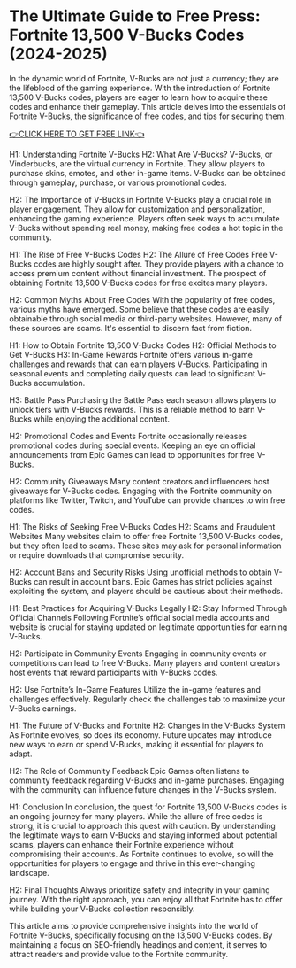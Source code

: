 # The Ultimate Guide to Free Press: Fortnite 13,500 V-Bucks Codes (2024-2025)

In the dynamic world of Fortnite, V-Bucks are not just a currency; they are the lifeblood of the gaming experience. With the introduction of Fortnite 13,500 V-Bucks codes, players are eager to learn how to acquire these codes and enhance their gameplay. This article delves into the essentials of Fortnite V-Bucks, the significance of free codes, and tips for securing them.

[👉CLICK HERE TO GET FREE LINK👈](https://cutt.ly/ceTy8JgN)

H1: Understanding Fortnite V-Bucks
H2: What Are V-Bucks?
V-Bucks, or Vinderbucks, are the virtual currency in Fortnite. They allow players to purchase skins, emotes, and other in-game items. V-Bucks can be obtained through gameplay, purchase, or various promotional codes.

H2: The Importance of V-Bucks in Fortnite
V-Bucks play a crucial role in player engagement. They allow for customization and personalization, enhancing the gaming experience. Players often seek ways to accumulate V-Bucks without spending real money, making free codes a hot topic in the community.

H1: The Rise of Free V-Bucks Codes
H2: The Allure of Free Codes
Free V-Bucks codes are highly sought after. They provide players with a chance to access premium content without financial investment. The prospect of obtaining Fortnite 13,500 V-Bucks codes for free excites many players.

H2: Common Myths About Free Codes
With the popularity of free codes, various myths have emerged. Some believe that these codes are easily obtainable through social media or third-party websites. However, many of these sources are scams. It's essential to discern fact from fiction.

H1: How to Obtain Fortnite 13,500 V-Bucks Codes
H2: Official Methods to Get V-Bucks
H3: In-Game Rewards
Fortnite offers various in-game challenges and rewards that can earn players V-Bucks. Participating in seasonal events and completing daily quests can lead to significant V-Bucks accumulation.

H3: Battle Pass
Purchasing the Battle Pass each season allows players to unlock tiers with V-Bucks rewards. This is a reliable method to earn V-Bucks while enjoying the additional content.

H2: Promotional Codes and Events
Fortnite occasionally releases promotional codes during special events. Keeping an eye on official announcements from Epic Games can lead to opportunities for free V-Bucks.

H2: Community Giveaways
Many content creators and influencers host giveaways for V-Bucks codes. Engaging with the Fortnite community on platforms like Twitter, Twitch, and YouTube can provide chances to win free codes.

H1: The Risks of Seeking Free V-Bucks Codes
H2: Scams and Fraudulent Websites
Many websites claim to offer free Fortnite 13,500 V-Bucks codes, but they often lead to scams. These sites may ask for personal information or require downloads that compromise security.

H2: Account Bans and Security Risks
Using unofficial methods to obtain V-Bucks can result in account bans. Epic Games has strict policies against exploiting the system, and players should be cautious about their methods.

H1: Best Practices for Acquiring V-Bucks Legally
H2: Stay Informed Through Official Channels
Following Fortnite’s official social media accounts and website is crucial for staying updated on legitimate opportunities for earning V-Bucks.

H2: Participate in Community Events
Engaging in community events or competitions can lead to free V-Bucks. Many players and content creators host events that reward participants with V-Bucks codes.

H2: Use Fortnite’s In-Game Features
Utilize the in-game features and challenges effectively. Regularly check the challenges tab to maximize your V-Bucks earnings.

H1: The Future of V-Bucks and Fortnite
H2: Changes in the V-Bucks System
As Fortnite evolves, so does its economy. Future updates may introduce new ways to earn or spend V-Bucks, making it essential for players to adapt.

H2: The Role of Community Feedback
Epic Games often listens to community feedback regarding V-Bucks and in-game purchases. Engaging with the community can influence future changes in the V-Bucks system.

H1: Conclusion
In conclusion, the quest for Fortnite 13,500 V-Bucks codes is an ongoing journey for many players. While the allure of free codes is strong, it is crucial to approach this quest with caution. By understanding the legitimate ways to earn V-Bucks and staying informed about potential scams, players can enhance their Fortnite experience without compromising their accounts. As Fortnite continues to evolve, so will the opportunities for players to engage and thrive in this ever-changing landscape.

H2: Final Thoughts
Always prioritize safety and integrity in your gaming journey. With the right approach, you can enjoy all that Fortnite has to offer while building your V-Bucks collection responsibly.

This article aims to provide comprehensive insights into the world of Fortnite V-Bucks, specifically focusing on the 13,500 V-Bucks codes. By maintaining a focus on SEO-friendly headings and content, it serves to attract readers and provide value to the Fortnite community.
